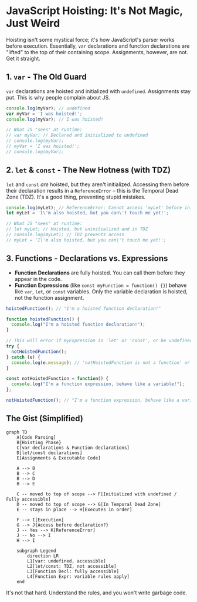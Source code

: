 # JavaScript Hoisting: It's Not Magic, Just Weird

Hoisting isn't some mystical force; it's how JavaScript's parser works before execution. Essentially, `var` declarations and function declarations are "lifted" to the top of their containing scope. Assignments, however, are not. Get it straight.

## 1. `var` - The Old Guard

`var` declarations are hoisted and initialized with `undefined`. Assignments stay put. This is why people complain about JS.

```javascript
console.log(myVar); // undefined
var myVar = 'I was hoisted!';
console.log(myVar); // I was hoisted!

// What JS "sees" at runtime:
// var myVar; // Declared and initialized to undefined
// console.log(myVar);
// myVar = 'I was hoisted!';
// console.log(myVar);
```

## 2. `let` & `const` - The New Hotness (with TDZ)

`let` and `const` *are* hoisted, but they aren't initialized. Accessing them before their declaration results in a `ReferenceError` – this is the Temporal Dead Zone (TDZ). It's a good thing, preventing stupid mistakes.

```javascript
console.log(myLet); // ReferenceError: Cannot access 'myLet' before initialization
let myLet = 'I\'m also hoisted, but you can\'t touch me yet!';

// What JS "sees" at runtime:
// let myLet; // Hoisted, but uninitialized and in TDZ
// console.log(myLet); // TDZ prevents access
// myLet = 'I\'m also hoisted, but you can\'t touch me yet!';
```

## 3. Functions - Declarations vs. Expressions

*   **Function Declarations** are fully hoisted. You can call them before they appear in the code.
*   **Function Expressions** (like `const myFunction = function() {}`) behave like `var`, `let`, or `const` variables. Only the variable declaration is hoisted, not the function assignment.

```javascript
hoistedFunction(); // "I'm a hoisted function declaration!"

function hoistedFunction() {
  console.log("I'm a hoisted function declaration!");
}

// This will error if myExpression is 'let' or 'const', or be undefined if 'var'
try {
  notHoistedFunction();
} catch (e) {
  console.log(e.message); // 'notHoistedFunction is not a function' or 'Cannot access...' 
}

const notHoistedFunction = function() {
  console.log("I'm a function expression, behave like a variable!");
};

notHoistedFunction(); // "I'm a function expression, behave like a variable!"
```

## The Gist (Simplified)

```mermaid
graph TD
    A[Code Parsing]
    B{Hoisting Phase}
    C[var declarations & Function declarations]
    D[let/const declarations]
    E[Assignments & Executable Code]

    A --> B
    B --> C
    B --> D
    B --> E

    C -- moved to top of scope --> F[Initialized with undefined / Fully accessible]
    D -- moved to top of scope --> G[In Temporal Dead Zone]
    E -- stays in place --> H[Executes in order]

    F --> I[Execution]
    G --> J{Access before declaration?}
    J -- Yes --> K[ReferenceError]
    J -- No --> I
    H --> I

    subgraph Legend
        direction LR
        L1[var: undefined, accessible]
        L2[let/const: TDZ, not accessible]
        L3[Function Decl: fully accessible]
        L4[Function Expr: variable rules apply]
    end
```

It's not that hard. Understand the rules, and you won't write garbage code.
```
